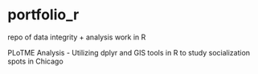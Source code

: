 # portfolio_r
repo of data integrity + analysis work in R

PLoTME Analysis - Utilizing dplyr and GIS tools in R to study socialization spots in Chicago
